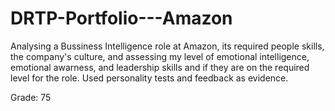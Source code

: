 # DRTP-Portfolio---Amazon

Analysing a Bussiness Intelligence role at Amazon, its required people skills, the company's culture, and assessing my level of emotional intelligence, emotional awarness, and leadership skills and if they are on the required level for the role. Used personality tests and feedback as evidence.


Grade: 75
